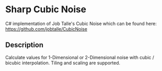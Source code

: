 # Sharp Cubic Noise

C# implementation of Job Talle's Cubic Noise which can be found here: https://github.com/jobtalle/CubicNoise

## Description

Calculate values for 1-Dimensional or 2-Dimensional noise with cubic / bicubic interpolation. Tiling and scaling are supported.